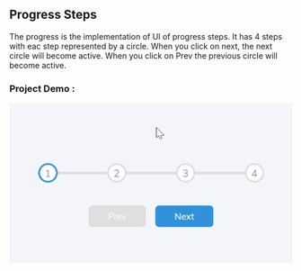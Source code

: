 ## Progress Steps

The progress is the implementation of UI of progress steps. It has 4 steps with eac step represented by a circle. When you click on next, the next circle will become active. When you click on Prev the previous circle will become active.

### Project Demo :

![Project Demo](https://github.com/milan-vishnoi/50-Days-50-Projects/blob/main/02.%20Progress%20Steps/demo.gif)
